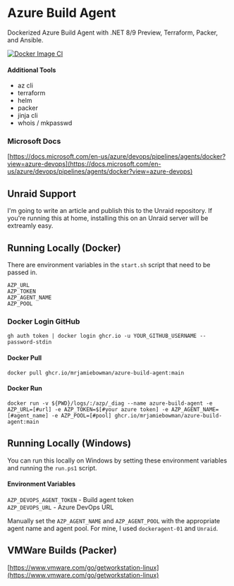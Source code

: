 # Azure Build Agent
Dockerized Azure Build Agent with .NET 8/9 Preview, Terraform, Packer, and Ansible.

[![Docker Image CI](https://github.com/mrjamiebowman/azure-build-agent/actions/workflows/docker-image.yml/badge.svg?branch=main)](https://github.com/mrjamiebowman/azure-build-agent/actions/workflows/docker-image.yml)

#### Additional Tools 
* az cli
* terraform
* helm
* packer
* jinja cli
* whois / mkpasswd

### Microsoft Docs
[https://docs.microsoft.com/en-us/azure/devops/pipelines/agents/docker?view=azure-devops](https://docs.microsoft.com/en-us/azure/devops/pipelines/agents/docker?view=azure-devops)

## Unraid Support
I'm going to write an article and publish this to the Unraid repository. If you're running this at home, installing this on an Unraid server will be extreamly easy.

## Running Locally (Docker)
There are environment variables in the `start.sh` script that need to be passed in.

`AZP_URL`  
`AZP_TOKEN`  
`AZP_AGENT_NAME`  
`AZP_POOL`  

### Docker Login GitHub
`gh auth token | docker login ghcr.io -u YOUR_GITHUB_USERNAME --password-stdin`   

#### Docker Pull
`docker pull ghcr.io/mrjamiebowman/azure-build-agent:main`   

#### Docker Run
`docker run -v ${PWD}/logs/:/azp/_diag --name azure-build-agent -e AZP_URL=[#url] -e AZP_TOKEN=$[#your azure token] -e AZP_AGENT_NAME=[#agent_name] -e AZP_POOL=[#pool] ghcr.io/mrjamiebowman/azure-build-agent:main`   

## Running Locally (Windows)
You can run this locally on Windows by setting these environment variables and running the `run.ps1` script.

#### Environment Variables
`AZP_DEVOPS_AGENT_TOKEN` - Build agent token   
`AZP_DEVOPS_URL` - Azure DevOps URL   

Manually set the `AZP_AGENT_NAME` and `AZP_AGENT_POOL` with the appropriate agent name and agent pool. For mine, I used `dockeragent-01` and `Unraid`.  

## VMWare Builds (Packer)
[https://www.vmware.com/go/getworkstation-linux](https://www.vmware.com/go/getworkstation-linux)   
